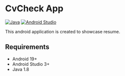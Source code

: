 # CvCheck App

[![Java](https://img.shields.io/badge/java-1.8-blue.svg)](https://developer.android.com/studio/write/java8-support)
[![Android Studio](https://img.shields.io/badge/android%20studio-3.2.1-green.svg)](https://developer.android.com/studio/)

This android application is created to showcase resume.


 ## Requirements

 - Android 19+
 - Android Studio 3+
 - Java 1.8

